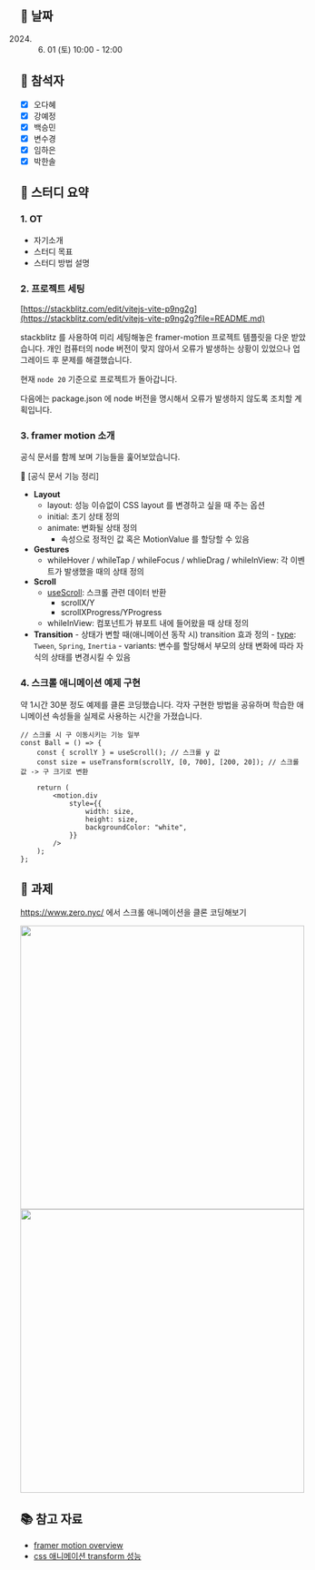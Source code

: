 ## 📅 날짜

2024. 6.  01 (토) 10:00 - 12:00

## 🙋 참석자

- [x] 오다혜
- [x] 강예정
- [x] 백승민
- [x] 변수경
- [x] 임하은
- [x] 박한솔

## 📝 스터디 요약

### 1. OT

- 자기소개
- 스터디 목표
- 스터디 방법 설명

### 2. 프로젝트 세팅

[https://stackblitz.com/edit/vitejs-vite-p9ng2g](https://stackblitz.com/edit/vitejs-vite-p9ng2g?file=README.md)

stackblitz 를 사용하여 미리 세팅해놓은 framer-motion 프로젝트 템플릿을 다운 받았습니다. 개인 컴퓨터의 node 버전이 맞지 않아서 오류가 발생하는 상황이 있었으나 업그레이드 후 문제를 해결했습니다.

현재 `node 20` 기준으로 프로젝트가 돌아갑니다.

다음에는 package.json 에 node 버전을 명시해서 오류가 발생하지 않도록 조치할 계획입니다.

### 3. framer motion 소개

공식 문서를 함께 보며 기능들을 훑어보았습니다.

<aside>
📖 [공식 문서 기능 정리]

- **Layout**
  - layout: 성능 이슈없이 CSS layout 를 변경하고 싶을 때 주는 옵션
  - initial: 초기 상태 정의
  - animate: 변화될 상태 정의
    - 속성으로 정적인 값 혹은 MotionValue 를 할당할 수 있음
- **Gestures**
  - whileHover / whileTap / whileFocus / whlieDrag / whileInView:
    각 이벤트가 발생했을 때의 상태 정의
- **Scroll**
  - [useScroll](https://www.framer.com/motion/use-scroll/): 스크롤 관련 데이터 반환
    - scrollX/Y
    - scrollXProgress/YProgress
  - whileInView: 컴포넌트가 뷰포트 내에 들어왔을 때 상태 정의
- **Transition** - 상태가 변할 때(애니메이션 동작 시) transition 효과 정의 - [type](https://codesandbox.io/p/sandbox/framer-motion-tween-vs-spring-vs-inertia-1ws2o?file=%2Fsrc%2Findex.js): `Tween`, `Spring`, `Inertia` - variants: 변수를 할당해서 부모의 상태 변화에 따라 자식의 상태를 변경시킬 수 있음
</aside>

### 4. 스크롤 애니메이션 예제 구현

약 1시간 30분 정도 예제를 클론 코딩했습니다. 각자 구현한 방법을 공유하며 학습한 애니메이션 속성들을 실제로 사용하는 시간을 가졌습니다.

```tsx
// 스크롤 시 구 이동시키는 기능 일부
const Ball = () => {
	const { scrollY } = useScroll(); // 스크롤 y 값
	const size = useTransform(scrollY, [0, 700], [200, 20]); // 스크롤 값 -> 구 크기로 변환

	return (
		<motion.div
			style={{
				width: size,
				height: size,
				backgroundColor: "white",
			}}
		/>
	);
};
```

## 📌 과제

https://www.zero.nyc/ 에서 스크롤 애니메이션을 클론 코딩해보기

<img src="homework1.png" width="500"/>

<img src="homework1-2.png" width="500"/>

## 📚 참고 자료

- [framer motion overview](https://www.framer.com/motion/animation/)
- [css 애니메이션 transform 성능](https://mong-blog.tistory.com/entry/CSS-%EC%99%9C-transform-%EC%95%A0%EB%8B%88%EB%A9%94%EC%9D%B4%EC%85%98-%EC%84%B1%EB%8A%A5%EC%9D%B4-%EC%A2%8B%EC%9D%84%EA%B9%8C-with-GPU-Reflow#google_vignette)
